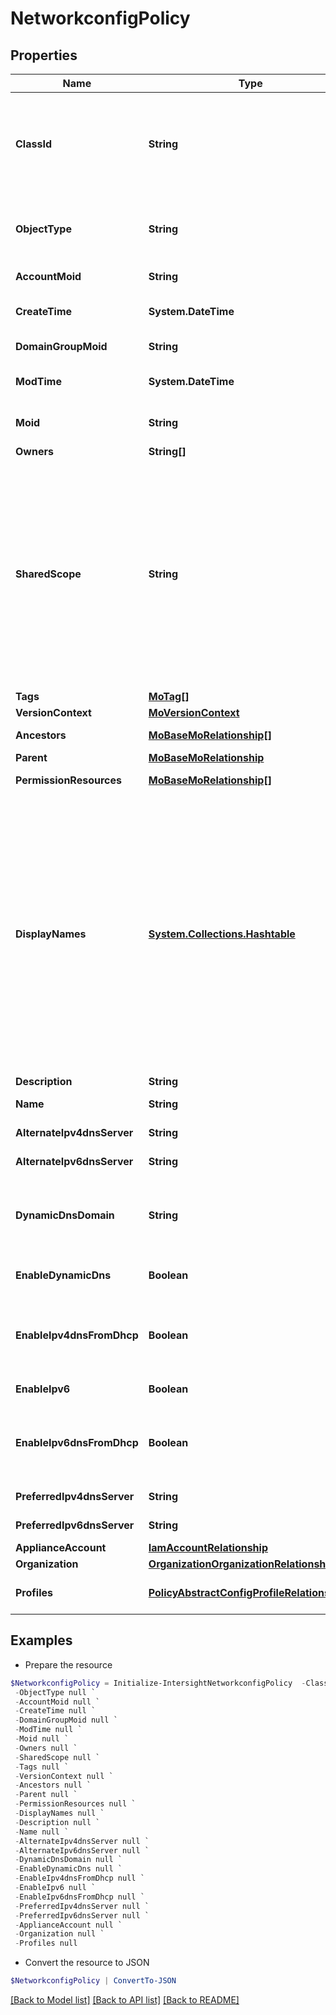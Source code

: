 # NetworkconfigPolicy
## Properties

Name | Type | Description | Notes
------------ | ------------- | ------------- | -------------
**ClassId** | **String** | The fully-qualified name of the instantiated, concrete type. This property is used as a discriminator to identify the type of the payload when marshaling and unmarshaling data. | [default to "networkconfig.Policy"]
**ObjectType** | **String** | The fully-qualified name of the instantiated, concrete type. The value should be the same as the &#39;ClassId&#39; property. | [default to "networkconfig.Policy"]
**AccountMoid** | **String** | The Account ID for this managed object. | [optional] [readonly] 
**CreateTime** | **System.DateTime** | The time when this managed object was created. | [optional] [readonly] 
**DomainGroupMoid** | **String** | The DomainGroup ID for this managed object. | [optional] [readonly] 
**ModTime** | **System.DateTime** | The time when this managed object was last modified. | [optional] [readonly] 
**Moid** | **String** | The unique identifier of this Managed Object instance. | [optional] 
**Owners** | **String[]** |  | [optional] 
**SharedScope** | **String** | Intersight provides pre-built workflows, tasks and policies to end users through global catalogs. Objects that are made available through global catalogs are said to have a &#39;shared&#39; ownership. Shared objects are either made globally available to all end users or restricted to end users based on their license entitlement. Users can use this property to differentiate the scope (global or a specific license tier) to which a shared MO belongs. | [optional] [readonly] 
**Tags** | [**MoTag[]**](MoTag.md) |  | [optional] 
**VersionContext** | [**MoVersionContext**](MoVersionContext.md) |  | [optional] 
**Ancestors** | [**MoBaseMoRelationship[]**](MoBaseMoRelationship.md) | An array of relationships to moBaseMo resources. | [optional] [readonly] 
**Parent** | [**MoBaseMoRelationship**](MoBaseMoRelationship.md) |  | [optional] 
**PermissionResources** | [**MoBaseMoRelationship[]**](MoBaseMoRelationship.md) | An array of relationships to moBaseMo resources. | [optional] [readonly] 
**DisplayNames** | [**System.Collections.Hashtable**](Array.md) | A set of display names for the MO resource. These names are calculated based on other properties of the MO and potentially properties of Ancestor MOs. Displaynames are intended as a way to provide a normalized user appropriate name for an MO, especially for MOs which do not have a &#39;Name&#39; property, which is the case for much of the inventory discovered from managed targets. There are a limited number of keys, currently &#39;short&#39; and &#39;hierarchical&#39;. The value is an array and clients should use the first element of the array. | [optional] [readonly] 
**Description** | **String** | Description of the policy. | [optional] 
**Name** | **String** | Name of the concrete policy. | [optional] 
**AlternateIpv4dnsServer** | **String** | IP address of the secondary DNS server. | [optional] 
**AlternateIpv6dnsServer** | **String** | IP address of the secondary DNS server. | [optional] 
**DynamicDnsDomain** | **String** | The domain name appended to a hostname for a Dynamic DNS (DDNS) update. If left blank, only a hostname is sent to the DDNS update request. | [optional] 
**EnableDynamicDns** | **Boolean** | If enabled, updates the resource records to the DNS from Cisco IMC. | [optional] 
**EnableIpv4dnsFromDhcp** | **Boolean** | If enabled, Cisco IMC retrieves the DNS server addresses from DHCP. Use DHCP field must be enabled for IPv4 in Cisco IMC to enable it. | [optional] 
**EnableIpv6** | **Boolean** | If enabled, allows to configure IPv6 properties. | [optional] 
**EnableIpv6dnsFromDhcp** | **Boolean** | If enabled, Cisco IMC retrieves the DNS server addresses from DHCP. Use DHCP field must be enabled for IPv6 in Cisco IMC to enable it. | [optional] 
**PreferredIpv4dnsServer** | **String** | IP address of the primary DNS server. | [optional] 
**PreferredIpv6dnsServer** | **String** | IP address of the primary DNS server. | [optional] 
**ApplianceAccount** | [**IamAccountRelationship**](IamAccountRelationship.md) |  | [optional] 
**Organization** | [**OrganizationOrganizationRelationship**](OrganizationOrganizationRelationship.md) |  | [optional] 
**Profiles** | [**PolicyAbstractConfigProfileRelationship[]**](PolicyAbstractConfigProfileRelationship.md) | An array of relationships to policyAbstractConfigProfile resources. | [optional] 

## Examples

- Prepare the resource
```powershell
$NetworkconfigPolicy = Initialize-IntersightNetworkconfigPolicy  -ClassId null `
 -ObjectType null `
 -AccountMoid null `
 -CreateTime null `
 -DomainGroupMoid null `
 -ModTime null `
 -Moid null `
 -Owners null `
 -SharedScope null `
 -Tags null `
 -VersionContext null `
 -Ancestors null `
 -Parent null `
 -PermissionResources null `
 -DisplayNames null `
 -Description null `
 -Name null `
 -AlternateIpv4dnsServer null `
 -AlternateIpv6dnsServer null `
 -DynamicDnsDomain null `
 -EnableDynamicDns null `
 -EnableIpv4dnsFromDhcp null `
 -EnableIpv6 null `
 -EnableIpv6dnsFromDhcp null `
 -PreferredIpv4dnsServer null `
 -PreferredIpv6dnsServer null `
 -ApplianceAccount null `
 -Organization null `
 -Profiles null
```

- Convert the resource to JSON
```powershell
$NetworkconfigPolicy | ConvertTo-JSON
```

[[Back to Model list]](../README.md#documentation-for-models) [[Back to API list]](../README.md#documentation-for-api-endpoints) [[Back to README]](../README.md)

